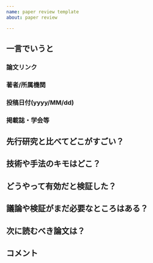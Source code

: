 ```yaml
---
name: paper review template
about: paper review

---
```


## 一言でいうと

### 論文リンク

### 著者/所属機関

### 投稿日付(yyyy/MM/dd)

### 掲載誌・学会等

## 先行研究と比べてどこがすごい？
## 技術や手法のキモはどこ？
## どうやって有効だと検証した？
## 議論や検証がまだ必要なところはある？
## 次に読むべき論文は？
## コメント
